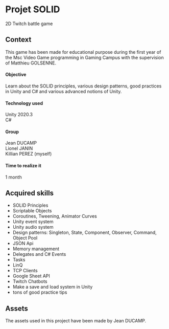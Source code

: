 # Projet SOLID
2D Twitch battle game
 
## Context
This game has been made for educational purpose during the first year of the Msc Video Game programming in Gaming Campus with the supervision of Matthieu GOLSENNE.  

#### Objective
Learn about the SOLID principles, various design patterns, good practices in Unity and C# and various advanced notions of Unity.

#### Technology used
Unity 2020.3    
C#

#### Group
Jean DUCAMP    
Lionel JANIN  
Killian PEREZ (myself)

#### Time to realize it
1 month

## Acquired skills
- SOLID Principles
- Scriptable Objects
- Coroutines, Tweening, Animator Curves
- Unity event system
- Unity audio system
- Design patterns: Singleton, State, Component, Observer, Command, Object Pool
- JSON Api
- Memory management
- Delegates and C# Events
- Tasks
- LinQ
- TCP Clients
- Google Sheet API
- Twitch Chatbots
- Make a save and load system in Unity
- tons of good practice tips

## Assets
The assets used in this project have been made by Jean DUCAMP.
